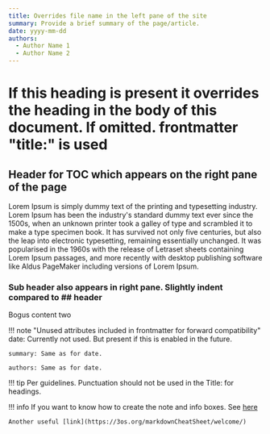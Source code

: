```yaml
---
title: Overrides file name in the left pane of the site
summary: Provide a brief summary of the page/article.
date: yyyy-mm-dd
authors:
  - Author Name 1
  - Author Name 2
---
```


# If this heading is present it overrides the heading in the body of this document. If omitted. frontmatter "title:" is used

## Header for TOC which appears on the right pane of the page
Lorem Ipsum is simply dummy text of the printing and typesetting industry. Lorem Ipsum has been the industry's standard dummy text ever since the 1500s, when an unknown printer took a galley of type and scrambled it to make a type specimen book. It has survived not only five centuries, but also the leap into electronic typesetting, remaining essentially unchanged. It was popularised in the 1960s with the release of Letraset sheets containing Lorem Ipsum passages, and more recently with desktop publishing software like Aldus PageMaker including versions of Lorem Ipsum.
### Sub header also appears in right pane. Slightly indent compared to ## header
Bogus content two

!!! note "Unused attributes included in frontmatter for forward compatibility"
    date: Currently not used. But present if this is enabled in the future.

    summary: Same as for date.

    authors: Same as for date.

!!! tip
    Per guidelines. Punctuation should not be used in the Title: for headings.

!!! info
    If you want to know how to create the note and info boxes. See [here](https://3os.org/markdownCheatSheet/admonition/)

    Another useful [link](https://3os.org/markdownCheatSheet/welcome/)
